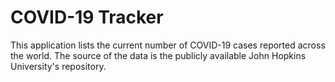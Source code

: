 # COVID-19 Tracker

This application lists the current number of COVID-19 cases reported across the world. The source of the data is the publicly available John Hopkins University's repository.
